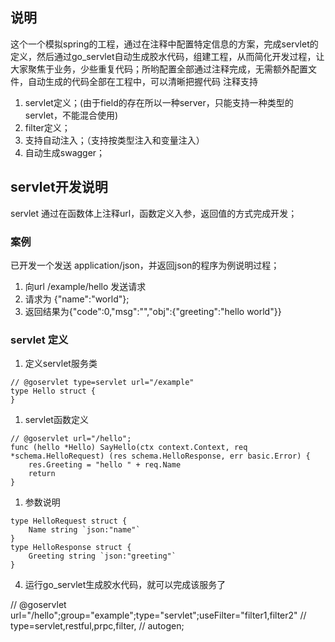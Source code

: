 ## 说明
这个一个模拟spring的工程，通过在注释中配置特定信息的方案，完成servlet的定义，然后通过go_servlet自动生成胶水代码，组建工程，从而简化开发过程，让大家聚焦于业务，少些重复代码；所哟配置全部通过注释完成，无需额外配置文件，自动生成的代码全部在工程中，可以清晰把握代码
注释支持
1. servlet定义；(由于field的存在所以一种server，只能支持一种类型的servlet，不能混合使用)
2. filter定义；
3. 支持自动注入；（支持按类型注入和变量注入）
4. 自动生成swagger；
## servlet开发说明
servlet 通过在函数体上注释url，函数定义入参，返回值的方式完成开发；
### 案例
已开发一个发送 application/json，并返回json的程序为例说明过程；
1. 向url /example/hello 发送请求
2. 请求为 {"name":"world"};
3. 返回结果为{"code":0,"msg":"","obj":{"greeting":"hello world"}}
### servlet 定义
1. 定义servlet服务类
```
// @goservlet type=servlet url="/example"
type Hello struct {
}
```
1. servlet函数定义
```
// @goservlet url="/hello";
func (hello *Hello) SayHello(ctx context.Context, req *schema.HelloRequest) (res schema.HelloResponse, err basic.Error) {
	res.Greeting = "hello " + req.Name
	return
}
```
1. 参数说明

```
type HelloRequest struct {
	Name string `json:"name"`
}
type HelloResponse struct {
	Greeting string `json:"greeting"`
}
```
4. 运行go_servlet生成胶水代码，就可以完成该服务了


// @goservlet url="/hello";group="example";type="servlet";useFilter="filter1,filter2"
// type=servlet,restful,prpc,filter,
// autogen;
